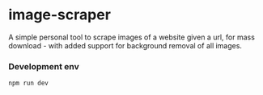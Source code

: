 # image-scraper
A simple personal tool to scrape images of a website given a url, for mass download - with added support for background removal of all images.

### Development env
```
npm run dev
```
